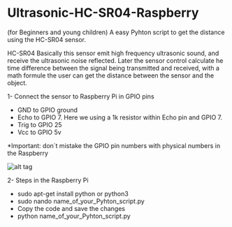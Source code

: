 # Ultrasonic-HC-SR04-Raspberry
(for Beginners and young children)
A easy Pyhton script to get the distance using the HC-SR04 sensor.

HC-SR04
Basically this sensor emit high frequency ultrasonic sound, and receive the ultrasonic noise reflected. Later the sensor control calculate he time difference between the signal being transmitted and received, with a math formule the user can get the distance between the sensor and the object.   

1- Connect the sensor to Raspberry Pi in GPIO pins
- GND to GPIO ground
- Echo to GPIO 7. Here we using a 1k resistor within Echo pin and GPIO 7.
- Trig to GPIO 25
- Vcc to GPIO 5v

*Important: don´t mistake the GPIO pin numbers with physical numbers in the Raspberry

![alt tag](https://raw.github.com/rnieva/Ultrasonic-HC-SR04-Raspberry/master/imgRaspberryAndSensor.JPG)

2- Steps in the Raspberry Pi
- sudo apt-get install python or python3
- sudo nando name_of_your_Pyhton_script.py
- Copy the code and save the changes
- python name_of_your_Pyhton_script.py
